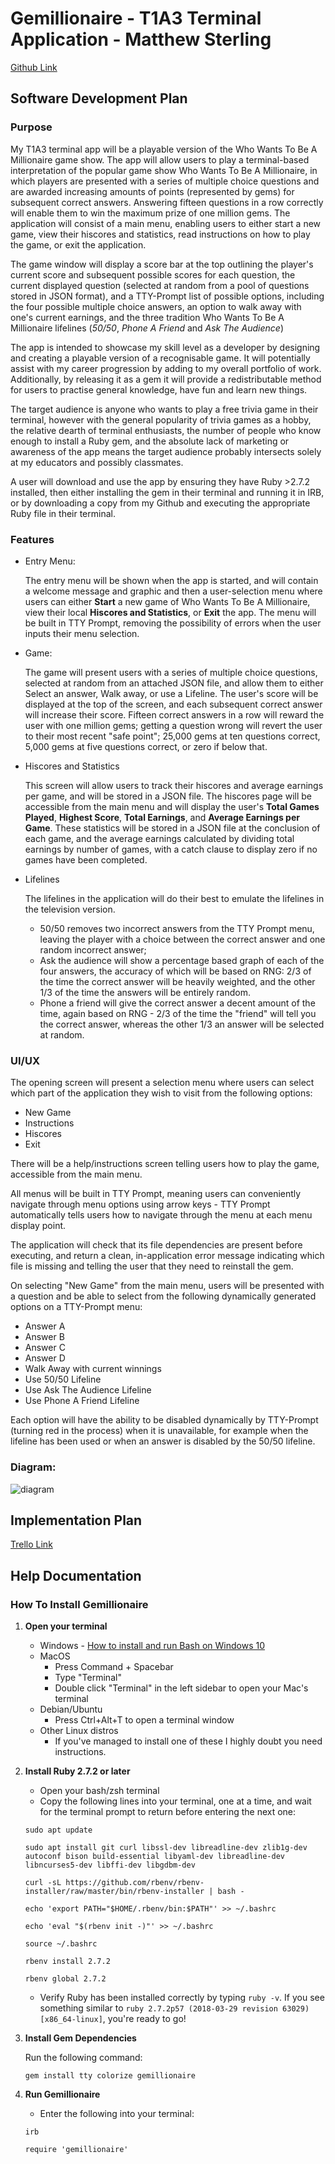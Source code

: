 # Gemillionaire - T1A3 Terminal Application - Matthew Sterling

[Github Link](https://github.com/mjsterling/T1A3)

## Software Development Plan

### Purpose

My T1A3 terminal app will be a playable version of the Who Wants To Be A Millionaire game show. The app will allow users to play a terminal-based interpretation of the popular game show Who Wants To Be A Millionaire, in which players are presented with a series of multiple choice questions and are awarded increasing amounts of points (represented by gems) for subsequent correct answers. Answering fifteen questions in a row correctly will enable them to win the maximum prize of one million gems.
The application will consist of a main menu, enabling users to either start a new game, view their hiscores and statistics, read instructions on how to play the game, or exit the application. 

The game window will display a score bar at the top outlining the player's current score and subsequent possible scores for each question, the current displayed question (selected at random from a pool of questions stored in JSON format), and a TTY-Prompt list of possible options, including the four possible multiple choice answers, an option to walk away with one's current earnings, and the three tradition Who Wants To Be A Millionaire lifelines (*50/50*, *Phone A Friend* and *Ask The Audience*)

The app is intended to showcase my skill level as a developer by designing and creating a playable version of a recognisable game. It will potentially assist with my career progression by adding to my overall portfolio of work. Additionally, by releasing it as a gem it will provide a redistributable method for users to practise general knowledge, have fun and learn new things.

The target audience is anyone who wants to play a free trivia game in their terminal, however with the general popularity of trivia games as a hobby, the relative dearth of terminal enthusiasts, the number of people who know enough to install a Ruby gem, and the absolute lack of marketing or awareness of the app means the target audience probably intersects solely at my educators and possibly classmates.

A user will download and use the app by ensuring they have Ruby >2.7.2 installed, then either installing the gem in their terminal and running it in IRB, or by downloading a copy from my Github and executing the appropriate Ruby file in their terminal.

### Features

- Entry Menu:

    The entry menu will be shown when the app is started, and will contain a welcome message and graphic and then a user-selection menu where users can either **Start** a new game of Who Wants To Be A Millionaire, view their local **Hiscores and Statistics**, or **Exit** the app. The menu will be built in TTY Prompt, removing the possibility of errors when the user inputs their menu selection.

- Game:

    The game will present users with a series of multiple choice questions, selected at random from an attached JSON file, and allow them to either Select an answer, Walk away, or use a Lifeline. The user's score will be displayed at the top of the screen, and each subsequent correct answer will increase their score. Fifteen correct answers in a row will reward the user with one million gems; getting a question wrong will revert the user to their most recent "safe point"; 25,000 gems at ten questions correct, 5,000 gems at five questions correct, or zero if below that.

- Hiscores and Statistics

    This screen will allow users to track their hiscores and average earnings per game, and will be stored in a JSON file. The hiscores page will be accessible from the main menu and will display the user's **Total Games Played**, **Highest Score**, **Total Earnings**, and **Average Earnings per Game**. These statistics will be stored in a JSON file at the conclusion of each game, and the average earnings calculated by dividing total earnings by number of games, with a catch clause to display zero if no games have been completed.

- Lifelines

    The lifelines in the application will do their best to emulate the lifelines in the television version.

    - 50/50 removes two incorrect answers from the TTY Prompt menu, leaving the player with a choice between the correct answer and one random incorrect answer;
    - Ask the audience will show a percentage based graph of each of the four answers, the accuracy of which will be based on RNG: 2/3 of the time the correct answer will be heavily weighted, and the other 1/3 of the time the answers will be entirely random.
    - Phone a friend will give the correct answer a decent amount of the time, again based on RNG - 2/3 of the time the "friend" will tell you the correct answer, whereas the other 1/3 an answer will be selected at random.


### UI/UX

The opening screen will present a selection menu where users can select which part of the application they wish to visit from the following options:
- New Game
- Instructions
- Hiscores
- Exit

There will be a help/instructions screen telling users how to play the game, accessible from the main menu.

All menus will be built in TTY Prompt, meaning users can conveniently navigate through menu options using arrow keys - TTY Prompt automatically tells users how to navigate through the menu at each menu display point.

The application will check that its file dependencies are present before executing, and return a clean, in-application error message indicating which file is missing and telling the user that they need to reinstall the gem.

On selecting "New Game" from the main menu, users will be presented with a question and be able to select from the following dynamically generated options on a TTY-Prompt menu:
- Answer A
- Answer B
- Answer C
- Answer D
- Walk Away with current winnings
- Use 50/50 Lifeline
- Use Ask The Audience Lifeline
- Use Phone A Friend Lifeline

Each option will have the ability to be disabled dynamically by TTY-Prompt (turning red in the process) when it is unavailable, for example when the lifeline has been used or when an answer is disabled by the 50/50 lifeline.

### Diagram:

![diagram](./docs/T1A3ControlFlow.svg)

## Implementation Plan

[Trello Link](https://trello.com/b/1JPRx6TF/t1a3)

## Help Documentation

### How To Install Gemillionaire

1. **Open your terminal**
    - Windows - [How to install and run Bash on Windows 10](https:/itsfoss.com/install-bash-on-windows/)
    - MacOS 
        - Press Command + Spacebar
        - Type "Terminal"
        - Double click "Terminal" in the left sidebar to open your Mac's terminal
    - Debian/Ubuntu
        - Press Ctrl+Alt+T to open a terminal window
    - Other Linux distros
        - If you've managed to install one of these I highly doubt you need instructions.

2. **Install Ruby 2.7.2 or later**
    - Open your bash/zsh terminal
    - Copy the following lines into your terminal, one at a time, and wait for the terminal prompt to return before entering the next one:
    ```
    sudo apt update

    sudo apt install git curl libssl-dev libreadline-dev zlib1g-dev autoconf bison build-essential libyaml-dev libreadline-dev libncurses5-dev libffi-dev libgdbm-dev

    curl -sL https://github.com/rbenv/rbenv-installer/raw/master/bin/rbenv-installer | bash -

    echo 'export PATH="$HOME/.rbenv/bin:$PATH"' >> ~/.bashrc

    echo 'eval "$(rbenv init -)"' >> ~/.bashrc

    source ~/.bashrc

    rbenv install 2.7.2

    rbenv global 2.7.2
    ```
    - Verify Ruby has been installed correctly by typing `ruby -v`. If you see something similar to `ruby 2.7.2p57 (2018-03-29 revision 63029) [x86_64-linux]`, you're ready to go!

3. **Install Gem Dependencies**

    Run the following command:
    ```
    gem install tty colorize gemillionaire
    ```

4. **Run Gemillionaire**

    - Enter the following into your terminal:
    ```
    irb

    require 'gemillionaire'
    ```